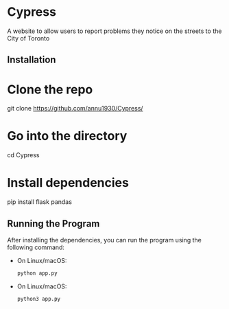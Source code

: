 # Cypress

A website to allow users to report problems they notice on the streets to the City of Toronto

## Installation

# Clone the repo
git clone https://github.com/annu1930/Cypress/

# Go into the directory
cd Cypress

# Install dependencies
pip install flask pandas

## Running the Program

After installing the dependencies, you can run the program using the following command:

- On Linux/macOS:
  ```bash
  python app.py

- On Linux/macOS:
  ```bash
  python3 app.py
